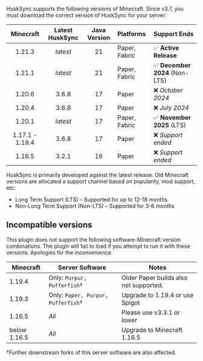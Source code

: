 HuskSync supports the following versions of Minecraft. Since v3.7, you must download the correct version of HuskSync for your server:

|    Minecraft    | Latest HuskSync | Java Version | Platforms     | Support Ends                  |
|:---------------:|:---------------:|:------------:|:--------------|:------------------------------|
|     1.21.3      |    _latest_     |      21      | Paper, Fabric | ✅ **Active Release**          |
|     1.21.1      |    _latest_     |      21      | Paper, Fabric | ✅ **December 2024** (Non-LTS) |
|     1.20.6      |      3.6.8      |      17      | Paper         | ❌ _October 2024_              |
|     1.20.4      |      3.6.8      |      17      | Paper         | ❌ _July 2024_                 |
|     1.20.1      |    _latest_     |      17      | Paper, Fabric | ✅ **November 2025** (LTS)     |
| 1.17.1 - 1.19.4 |      3.6.8      |      17      | Paper         | ❌ _Support ended_             |
|     1.16.5      |      3.2.1      |      16      | Paper         | ❌ _Support ended_             |

HuskSync is primarily developed against the latest release. Old Minecraft versions are allocated a support channel based on popularity, mod support, etc:

* Long Term Support (LTS) &ndash; Supported for up to 12-18 months
* Non-Long Term Support (Non-LTS) &ndash; Supported for 3-6 months

## Incompatible versions
This plugin does not support the following software-Minecraft version combinations. The plugin will fail to load if you attempt to run it with these versions. Apologies for the inconvenience.

| Minecraft         | Server Software                           | Notes                                  |
|-------------------|-------------------------------------------|----------------------------------------|
| 1.19.4            | Only: `Purpur, Pufferfish`&dagger;        | Older Paper builds also not supported. |
| 1.19.3            | Only: `Paper, Purpur, Pufferfish`&dagger; | Upgrade to 1.19.4 or use Spigot        |
| 1.16.5            | _All_                                     | Please use v3.3.1 or lower             |
| below 1.16.5      | _All_                                     | Upgrade to Minecraft 1.16.5            |

&dagger;Further downstream forks of this server software are also affected.